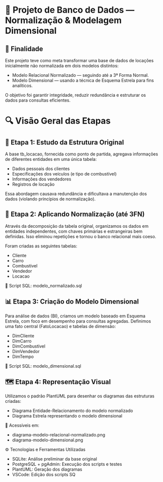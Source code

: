 # 🧩 Projeto de Banco de Dados — Normalização & Modelagem Dimensional
## 🎯 Finalidade
Este projeto teve como meta transformar uma base de dados de locações inicialmente não normalizada em dois modelos distintos:
- Modelo Relacional Normalizado — seguindo até a 3ª Forma Normal.
- Modelo Dimensional — usando a técnica de Esquema Estrela para fins analíticos.

O objetivo foi garantir integridade, reduzir redundância e estruturar os dados para consultas eficientes.

# 🔍 Visão Geral das Etapas
## 📝 Etapa 1: Estudo da Estrutura Original
A base tb_locacao, fornecida como ponto de partida, agregava informações de diferentes entidades em uma única tabela:
- Dados pessoais dos clientes
- Especificações dos veículos (e tipo de combustível)
- Informações dos vendedores
- Registros de locação

Essa abordagem causava redundância e dificultava a manutenção dos dados (violando princípios de normalização).

## 🧹 Etapa 2: Aplicando Normalização (até 3FN)
Através da decomposição da tabela original, organizamos os dados em entidades independentes, com chaves primárias e estrangeiras bem definidas. Isso eliminou repetições e tornou o banco relacional mais coeso.

Foram criadas as seguintes tabelas:
- Cliente
- Carro
- Combustivel
- Vendedor
- Locacao

📜 Script SQL: modelo_normalizado.sql

## 📊 Etapa 3: Criação do Modelo Dimensional
Para análise de dados (BI), criamos um modelo baseado em Esquema Estrela, com foco em desempenho para consultas agregadas. Definimos uma fato central (FatoLocacao) e tabelas de dimensão:
- DimCliente
- DimCarro
- DimCombustivel
- DimVendedor
- DimTempo

📜 Script SQL: modelo_dimensional.sql

## 🗺️ Etapa 4: Representação Visual
Utilizamos o padrão PlantUML para desenhar os diagramas das estruturas criadas:

- Diagrama Entidade-Relacionamento do modelo normalizado
- Diagrama Estrela representando o modelo dimensional

📎 Acessíveis em:

- diagrama-modelo-relacional-normalizado.png
- diagrama-modelo-dimensional.png

⚙️ Tecnologias e Ferramentas Utilizadas
- SQLite: Análise preliminar da base original
- PostgreSQL + pgAdmin: Execução dos scripts e testes
- PlantUML: Geração dos diagramas
- VSCode: Edição dos scripts SQ
